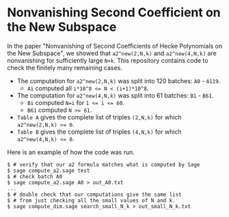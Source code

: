 
# Nonvanishing Second Coefficient on the New Subspace

In the paper "Nonvanishing of Second Coefficients of Hecke Polynomials on the New Subspace", we showed that `a2^new(2,N,k)` and  `a2^new(4,N,k)` are nonvanishing for sufficiently large `N+k`.
This repository contains code to check the finitely many remaining cases.

- The computation for `a2^new(2,N,k)` was split into 120 batches: `A0` - `A119`.
  - `Ai` computed all `i*10^8 <= N < (i+1)*10^8`.
- The computation for `a2^new(4,N,k)` was split into 61 batches: `B1` - `B61`.
  - `Bi` computed `N=i` for `1 <= i <= 60`.
  - `B61` computed `N >= 61`.
- `Table A` gives the complete list of triples `(2,N,k)` for which `a2^new(2,N,k) >= 0`.
- `Table B` gives the complete list of triples `(4,N,k)` for which `a2^new(4,N,k) <= 0`.


Here is an example of how the code was run.
```
$ # verify that our a2 formula matches what is computed by Sage
$ sage compute_a2.sage test
$ # check batch A0
$ sage compute_a2.sage A0 > out_A0.txt
...
$ # double check that our computations give the same list 
$ # from just checking all the small values of N and k.
$ sage compute_dim.sage search_small_N_k > out_small_N_k.txt
```
